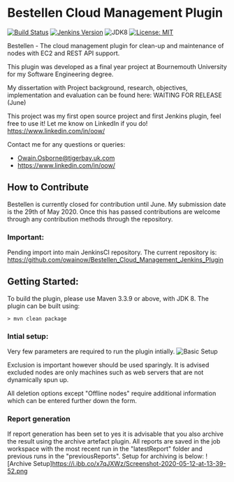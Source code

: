 # Bestellen Cloud Management Plugin
[![Build Status](https://ci.jenkins.io/job/Plugins/job/veracode-scan-plugin/job/master/badge/icon)](https://ci.jenkins.io/job/Plugins/job/veracode-scan-plugin/job/master/)
[![Jenkins Version](https://img.shields.io/badge/Jenkins-2.20-green.svg?label=min.%20Jenkins)](https://jenkins.io/download/)
![JDK8](https://img.shields.io/badge/jdk-8-yellow.svg?label=min.%20JDK)
[![License: MIT](https://img.shields.io/badge/license-MIT-yellow.svg)](https://opensource.org/licenses/MIT)

Bestellen - The cloud management plugin for clean-up and maintenance of nodes with EC2 and REST API support.

This plugin was developed as a final year project at Bournemouth University for my Software Engineering degree.

My dissertation with Project background, research, objectives, implementation and evaluation can be found here: WAITING FOR RELEASE (June)

This project was my first open source project and first Jenkins plugin, feel free to use it! Let me know on LinkedIn if you do! https://www.linkedin.com/in/oow/

Contact me for any questions or queries:
- Owain.Osborne@tigerbay.uk.com
- https://www.linkedin.com/in/oow/

## How to Contribute
Bestellen is currently closed for contribution until June. My submission date is the 29th of May 2020. Once this has passed contributions are welcome through any contribution methods through the repository. 

### Important:
Pending import into main JenkinsCI repository. The current repository is: https://github.com/owainow/Bestellen_Cloud_Management_Jenkins_Plugin

## Getting Started:
To build the plugin, please use Maven 3.3.9 or above, with JDK 8. 
The plugin can be built using:

```console
> mvn clean package
```
### Intial setup:
Very few parameters are required to run the plugin intially. 
![Basic Setup](https://i.ibb.co/Pxdssbh/Screenshot-2020-05-12-at-13-22-31.png)

Exclusion is important however should be used sparingly. It is advised excluded nodes are only machines such as web servers that are not dynamically spun up. 

All deletion options except "Offline nodes" require additional information which can be entered further down the form. 


### Report generation
If report generation has been set to yes it is advisable that you also archive the result using the archive artefact plugin. All reports are saved in the job workspace with the most recent run in the "latestReport" folder and previous runs in the "previousReports". Setup for archiving is below:
![Archive Setup]https://i.ibb.co/x7qJXWz/Screenshot-2020-05-12-at-13-39-52.png



